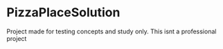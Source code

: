# PizzaPlaceSolution

Project made for testing concepts and study only. This isnt a professional project
